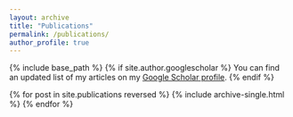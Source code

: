 ```yaml
---
layout: archive
title: "Publications"
permalink: /publications/
author_profile: true
---
```



{% include base_path %}
{% if site.author.googlescholar %}
You can find an updated list of my articles on my <a href="{{site.author.googlescholar}}">Google Scholar profile</a>.
{% endif %}

{% for post in site.publications reversed %}
  {% include archive-single.html %}
{% endfor %}
